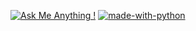 [![Ask Me Anything !](https://img.shields.io/badge/Ask%20me-anything-1abc9c.svg)](https://www.micahondiwa.com/#contact)
[![made-with-python](https://img.shields.io/badge/Made%20with-Python-1f425f.svg)]([https://www.python.org/](micahondiwa/alx-higher_level_programming))


